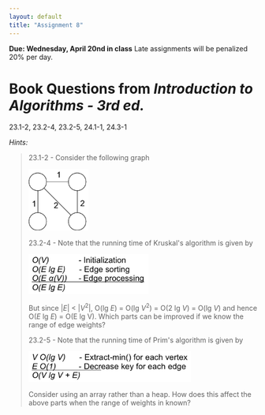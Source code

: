 ```yaml
---
layout: default
title: "Assignment 8"
---
```


**Due: Wednesday, April 20nd in class** Late assignments will be penalized 20% per day.

Book Questions from *Introduction to Algorithms - 3rd ed.*
==========================================================

23.1-2, 23.2-4, 23.2-5, 24.1-1, 24.3-1

*Hints:*

> 23.1-2 - Consider the following graph
>
> ![image](images/assign08/mstgraph.png)
>
> 23.2-4 - Note that the running time of Kruskal's algorithm is given by
>
> ![image](images/assign08/kruskalrun.png)
>
> But since |*E*| \< |*V*<sup>2</sup>|, O(lg *E*) = O(lg *V*<sup>2</sup>) = O(2 lg *V*) = O(lg *V*) and hence O(*E* lg *E*) = O(E lg V). Which parts can be improved if we know the range of edge weights?
>
> 23.2-5 - Note that the running time of Prim's algorithm is given by
>
> ![image](images/assign08/primrun.png)
>
> Consider using an array rather than a heap. How does this affect the above parts when the range of weights in known?


